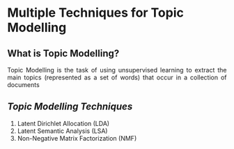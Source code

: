 # Multiple Techniques for Topic Modelling



## **What is Topic Modelling?**
<p align="justify">
Topic Modelling is the task of using unsupervised learning to extract the main topics (represented as a set of words) that occur in a collection of documents
</p>

## *Topic Modelling Techniques*
   1. Latent Dirichlet Allocation (LDA)
   2. Latent Semantic Analysis (LSA)
   3. Non-Negative Matrix Factorization (NMF)
